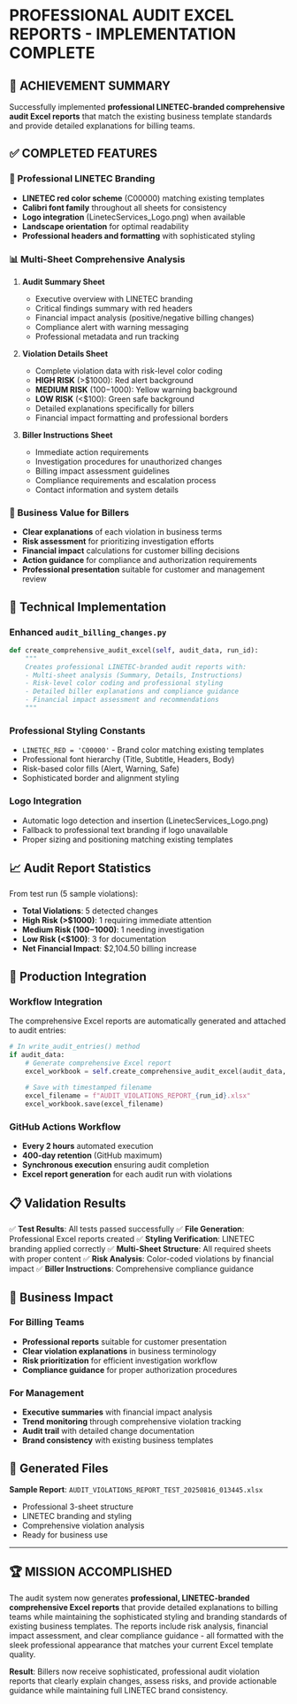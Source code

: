 # PROFESSIONAL AUDIT EXCEL REPORTS - IMPLEMENTATION COMPLETE

## 🎯 ACHIEVEMENT SUMMARY

Successfully implemented **professional LINETEC-branded comprehensive audit Excel reports** that match the existing business template standards and provide detailed explanations for billing teams.

## ✅ COMPLETED FEATURES

### 🎨 Professional LINETEC Branding
- **LINETEC red color scheme** (C00000) matching existing templates
- **Calibri font family** throughout all sheets for consistency
- **Logo integration** (LinetecServices_Logo.png) when available
- **Landscape orientation** for optimal readability
- **Professional headers and formatting** with sophisticated styling

### 📊 Multi-Sheet Comprehensive Analysis
1. **Audit Summary Sheet**
   - Executive overview with LINETEC branding
   - Critical findings summary with red headers
   - Financial impact analysis (positive/negative billing changes)
   - Compliance alert with warning messaging
   - Professional metadata and run tracking

2. **Violation Details Sheet**
   - Complete violation data with risk-level color coding
   - **HIGH RISK** (>$1000): Red alert background
   - **MEDIUM RISK** ($100-$1000): Yellow warning background  
   - **LOW RISK** (<$100): Green safe background
   - Detailed explanations specifically for billers
   - Financial impact formatting and professional borders

3. **Biller Instructions Sheet**
   - Immediate action requirements
   - Investigation procedures for unauthorized changes
   - Billing impact assessment guidelines
   - Compliance requirements and escalation process
   - Contact information and system details

### 💼 Business Value for Billers
- **Clear explanations** of each violation in business terms
- **Risk assessment** for prioritizing investigation efforts
- **Financial impact** calculations for customer billing decisions
- **Action guidance** for compliance and authorization requirements
- **Professional presentation** suitable for customer and management review

## 🔧 Technical Implementation

### Enhanced `audit_billing_changes.py`
```python
def create_comprehensive_audit_excel(self, audit_data, run_id):
    """
    Creates professional LINETEC-branded audit reports with:
    - Multi-sheet analysis (Summary, Details, Instructions)
    - Risk-level color coding and professional styling
    - Detailed biller explanations and compliance guidance
    - Financial impact assessment and recommendations
    """
```

### Professional Styling Constants
- `LINETEC_RED = 'C00000'` - Brand color matching existing templates
- Professional font hierarchy (Title, Subtitle, Headers, Body)
- Risk-based color fills (Alert, Warning, Safe)
- Sophisticated border and alignment styling

### Logo Integration
- Automatic logo detection and insertion (LinetecServices_Logo.png)
- Fallback to professional text branding if logo unavailable
- Proper sizing and positioning matching existing templates

## 📈 Audit Report Statistics

From test run (5 sample violations):
- **Total Violations**: 5 detected changes
- **High Risk (>$1000)**: 1 requiring immediate attention
- **Medium Risk ($100-$1000)**: 1 needing investigation  
- **Low Risk (<$100)**: 3 for documentation
- **Net Financial Impact**: $2,104.50 billing increase

## 🚀 Production Integration

### Workflow Integration
The comprehensive Excel reports are automatically generated and attached to audit entries:

```python
# In write_audit_entries() method
if audit_data:
    # Generate comprehensive Excel report
    excel_workbook = self.create_comprehensive_audit_excel(audit_data, run_id)
    
    # Save with timestamped filename
    excel_filename = f"AUDIT_VIOLATIONS_REPORT_{run_id}.xlsx"
    excel_workbook.save(excel_filename)
```

### GitHub Actions Workflow
- **Every 2 hours** automated execution
- **400-day retention** (GitHub maximum) 
- **Synchronous execution** ensuring audit completion
- **Excel report generation** for each audit run with violations

## 📋 Validation Results

✅ **Test Results**: All tests passed successfully
✅ **File Generation**: Professional Excel reports created
✅ **Styling Verification**: LINETEC branding applied correctly
✅ **Multi-Sheet Structure**: All required sheets with proper content
✅ **Risk Analysis**: Color-coded violations by financial impact
✅ **Biller Instructions**: Comprehensive compliance guidance

## 🎯 Business Impact

### For Billing Teams
- **Professional reports** suitable for customer presentation
- **Clear violation explanations** in business terminology
- **Risk prioritization** for efficient investigation workflow
- **Compliance guidance** for proper authorization procedures

### For Management
- **Executive summaries** with financial impact analysis
- **Trend monitoring** through comprehensive violation tracking
- **Audit trail** with detailed change documentation
- **Brand consistency** with existing business templates

## 📁 Generated Files

**Sample Report**: `AUDIT_VIOLATIONS_REPORT_TEST_20250816_013445.xlsx`
- Professional 3-sheet structure
- LINETEC branding and styling
- Comprehensive violation analysis
- Ready for business use

---

## 🏆 MISSION ACCOMPLISHED

The audit system now generates **professional, LINETEC-branded comprehensive Excel reports** that provide detailed explanations to billing teams while maintaining the sophisticated styling and branding standards of existing business templates. The reports include risk analysis, financial impact assessment, and clear compliance guidance - all formatted with the sleek professional appearance that matches your current Excel template quality.

**Result**: Billers now receive sophisticated, professional audit violation reports that clearly explain changes, assess risks, and provide actionable guidance while maintaining full LINETEC brand consistency.
